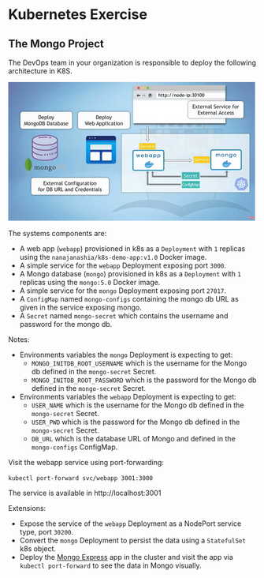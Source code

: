 # Kubernetes Exercise

## The Mongo Project

The DevOps team in your organization is responsible to deploy the following architecture in K8S. 

![](img/mongo-project.png)

The systems components are:

- A web app (`webapp`) provisioned in k8s as a `Deployment` with `1` replicas using the `nanajanashia/k8s-demo-app:v1.0` Docker image.
- A simple service for the `webapp` Deployment exposing port `3000`.
- A Mongo database (`mongo`) provisioned in k8s as a `Deployment` with `1` replicas using the `mongo:5.0` Docker image.
- A simple service for the `mongo` Deployment exposing port `27017`.
- A `ConfigMap` named `mongo-configs` containing the mongo db URL as given in the service exposing mongo.
- A `Secret` named `mongo-secret` which contains the username and password for the mongo db. 


Notes:
- Environments variables the `mongo` Deployment is expecting to get:
  - `MONGO_INITDB_ROOT_USERNAME` which is the username for the Mongo db defined in the `mongo-secret` Secret. 
  - `MONGO_INITDB_ROOT_PASSWORD` which is the password for the Mongo db defined in the `mongo-secret` Secret.
- Environments variables the `webapp` Deployment is expecting to get:
    - `USER_NAME` which is the username for the Mongo db defined in the `mongo-secret` Secret.
    - `USER_PWD` which is the password for the Mongo db defined in the `mongo-secret` Secret.
    - `DB_URL` which is the database URL of Mongo and defined in the `mongo-configs` ConfigMap.

Visit the webapp service using port-forwarding:

`kubectl port-forward svc/webapp 3001:3000`

The service is available in http://localhost:3001

Extensions:
- Expose the service of the `webapp` Deployment as a NodePort service type, port `30200`. 
- Convert the `mongo` Deployment to persist the data using a `StatefulSet` k8s object. 
- Deploy the [Mongo Express](https://hub.docker.com/_/mongo-express) app in the cluster and visit the app via `kubectl port-forward` to see the data in Mongo visually. 